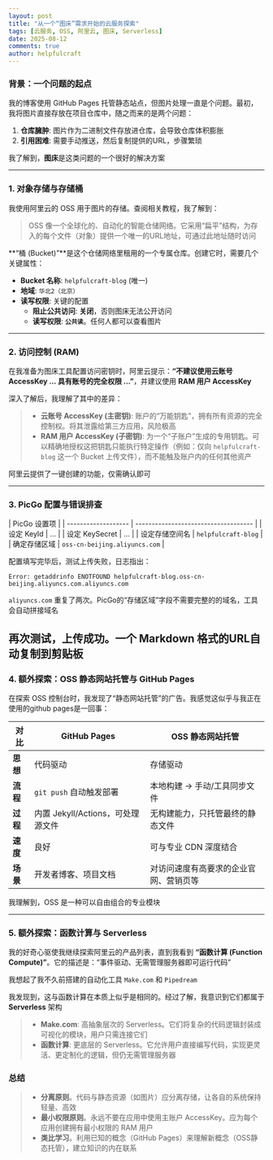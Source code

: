```yaml
---
layout: post
title: "从一个“图床”需求开始的云服务探索"
tags: [云服务, OSS, 阿里云, 图床, Serverless]
date: 2025-08-12
comments: true
author: helpfulcraft
---
```


### 背景：一个问题的起点

我的博客使用 GitHub Pages 托管静态站点，但图片处理一直是个问题。最初，我将图片直接存放在项目仓库中，随之而来的是两个问题：

1.  **仓库臃肿**: 图片作为二进制文件存放进仓库，会导致仓库体积膨胀
2.  **引用困难**: 需要手动推送，然后复制提供的URL，步骤繁琐

我了解到，**图床**是这类问题的一个很好的解决方案

---

### 1. 对象存储与存储桶 

我使用阿里云的 OSS 用于图片的存储。查阅相关教程，我了解到：

> OSS 像一个全球化的、自动化的智能仓储网络。它采用“扁平”结构，为存入的每个文件（对象）提供一个唯一的URL地址，可通过此地址随时访问

 **“桶 (Bucket)”**是这个仓储网络里租用的一个专属仓库。创建它时，需要几个关键属性：

*   **Bucket 名称**: `helpfulcraft-blog` (唯一)
*   **地域**: `华北2（北京）`
*   **读写权限**: 关键的配置
    *   **阻止公共访问**: **关闭**，否则图床无法公开访问
    *   **读写权限**: **`公共读`**。任何人都可以查看图片

---

### 2. 访问控制 (RAM) 

在我准备为图床工具配置访问密钥时，阿里云提示：**“不建议使用云账号 AccessKey ... 具有账号的完全权限 ...”**，并建议使用 **RAM 用户 AccessKey**

深入了解后，我理解了其中的差异：

> *   **云账号 AccessKey (主密钥)**: 账户的“万能钥匙”，拥有所有资源的完全控制权。将其泄露给第三方应用，风险极高
> *   **RAM 用户 AccessKey (子密钥)**: 为一个“子账户”生成的专用钥匙。可以精确地授权这把钥匙只能执行特定操作（例如：仅向 `helpfulcraft-blog` 这一个 Bucket 上传文件），而不能触及账户内的任何其他资产

阿里云提供了一键创建的功能，仅需确认即可

---

### 3. PicGo 配置与错误排查


| PicGo 设置项      | 
| ------------------- | ------------------------------------ |
| 设定 KeyId          | ...                |
| 设定 KeySecret      | ...             |
| 设定存储空间名      | `helpfulcraft-blog`                  |
| 确定存储区域        | `oss-cn-beijing.aliyuncs.com`        |

配置填写完毕后，测试上传失败，日志指出：
```
Error: getaddrinfo ENOTFOUND helpfulcraft-blog.oss-cn-beijing.aliyuncs.com.aliyuncs.com
```

`aliyuncs.com` 重复了两次。PicGo的“存储区域”字段不需要完整的的域名，工具会自动拼接域名

再次测试，上传成功。一个 Markdown 格式的URL自动复制到剪贴板
---

### 4. 额外探索：OSS 静态网站托管与 GitHub Pages

在探索 OSS 控制台时，我发现了“静态网站托管”的广告。我感觉这似乎与我正在使用的github pages是一回事：

| 对比   | GitHub Pages                        | OSS 静态网站托管                                 |
| ---------- | ----------------------------------- | ------------------------------------------------ |
| **思想** | 代码驱动                            | 存储驱动                                         |
| **流程** | `git push` 自动触发部署             | 本地构建 -> 手动/工具同步文件                    |
| **过程** | 内置 Jekyll/Actions，可处理源文件 | 无构建能力，只托管最终的静态文件                 |
| **速度** | 良好         | 可与专业 CDN 深度结合                      |
| **场景** | 开发者博客、项目文档                | 对访问速度有高要求的企业官网、营销页等           |

我理解到，OSS 是一种可以自由组合的专业模块

---

### 5. 额外探索：函数计算与 Serverless

我的好奇心驱使我继续探索阿里云的产品列表，直到我看到 **“函数计算 (Function Compute)”**。它的描述是：“事件驱动、无需管理服务器即可运行代码”

我想起了我不久前搭建的自动化工具 `Make.com` 和 `Pipedream`

我发现到，这与函数计算在本质上似乎是相同的。经过了解，我意识到它们都属于 **Serverless** 架构

> *   **Make.com**: 高抽象层次的 Serverless。它们将复杂的代码逻辑封装成可视化的模块，用户只需连接它们
> *   **函数计算**: 更底层的 Serverless。它允许用户直接编写代码，实现更灵活、更定制化的逻辑，但仍无需管理服务器

### 总结
> *   **分离原则**。代码与静态资源（如图片）应分离存储，让各自的系统保持轻量、高效
> *   **最小权限原则**。永远不要在应用中使用主账户 AccessKey。应为每个应用创建拥有最小权限的 RAM 用户
> *   **类比学习**。利用已知的概念（GitHub Pages）来理解新概念（OSS静态托管），建立知识的内在联系
```